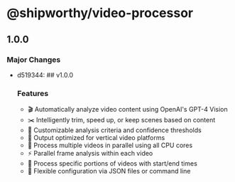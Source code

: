 # @shipworthy/video-processor

## 1.0.0

### Major Changes

- d519344: ## v1.0.0

  ### Features

  - 🎬 Automatically analyze video content using OpenAI's GPT-4 Vision
  - ✂️ Intelligently trim, speed up, or keep scenes based on content
  - 🎯 Customizable analysis criteria and confidence thresholds
  - 📱 Output optimized for vertical video platforms
  - 🚀 Process multiple videos in parallel using all CPU cores
  - ⚡ Parallel frame analysis within each video
  - 🎯 Process specific portions of videos with start/end times
  - 🔧 Flexible configuration via JSON files or command line
